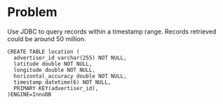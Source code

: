 # Problem

Use JDBC to query records within a timestamp range.
Records retrieved could be around 50 million.

```
CREATE TABLE location (
  advertiser_id varchar(255) NOT NULL,
  latitude double NOT NULL,
  longitude double NOT NULL,
  horizontal_accuracy double NOT NULL,
  timestamp datetime(6) NOT NULL,
  PRIMARY KEY(advertiser_id),
)ENGINE=InnoDB
```
